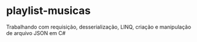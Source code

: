# playlist-musicas
Trabalhando com requisição, desserialização, LINQ, criação e manipulação de arquivo JSON em C#
